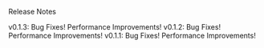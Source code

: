 Release Notes

v0.1.3: Bug Fixes! Performance Improvements!
v0.1.2: Bug Fixes! Performance Improvements!
v0.1.1: Bug Fixes! Performance Improvements!


